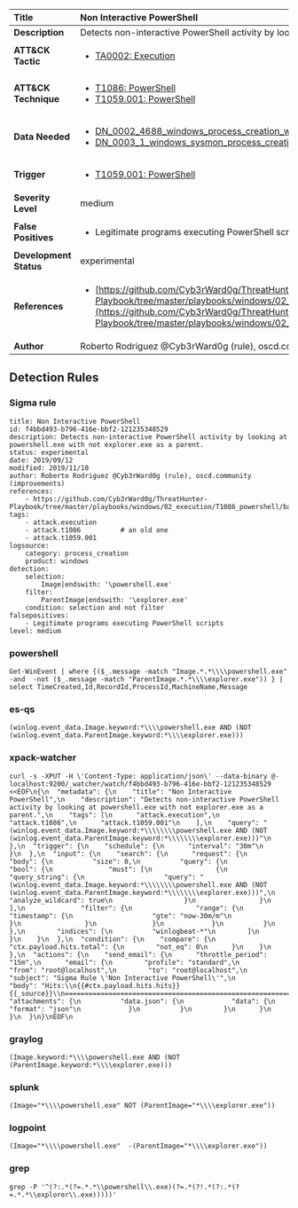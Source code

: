 | Title                    | Non Interactive PowerShell       |
|:-------------------------|:------------------|
| **Description**          | Detects non-interactive PowerShell activity by looking at powershell.exe with not explorer.exe as a parent. |
| **ATT&amp;CK Tactic**    |  <ul><li>[TA0002: Execution](https://attack.mitre.org/tactics/TA0002)</li></ul>  |
| **ATT&amp;CK Technique** | <ul><li>[T1086: PowerShell](https://attack.mitre.org/techniques/T1086)</li><li>[T1059.001: PowerShell](https://attack.mitre.org/techniques/T1059/001)</li></ul>  |
| **Data Needed**          | <ul><li>[DN_0002_4688_windows_process_creation_with_commandline](../Data_Needed/DN_0002_4688_windows_process_creation_with_commandline.md)</li><li>[DN_0003_1_windows_sysmon_process_creation](../Data_Needed/DN_0003_1_windows_sysmon_process_creation.md)</li></ul>  |
| **Trigger**              | <ul><li>[T1059.001: PowerShell](../Triggers/T1059.001.md)</li></ul>  |
| **Severity Level**       | medium |
| **False Positives**      | <ul><li>Legitimate programs executing PowerShell scripts</li></ul>  |
| **Development Status**   | experimental |
| **References**           | <ul><li>[https://github.com/Cyb3rWard0g/ThreatHunter-Playbook/tree/master/playbooks/windows/02_execution/T1086_powershell/basic_powershell_execution.md](https://github.com/Cyb3rWard0g/ThreatHunter-Playbook/tree/master/playbooks/windows/02_execution/T1086_powershell/basic_powershell_execution.md)</li></ul>  |
| **Author**               | Roberto Rodriguez @Cyb3rWard0g (rule), oscd.community (improvements) |


## Detection Rules

### Sigma rule

```
title: Non Interactive PowerShell
id: f4bbd493-b796-416e-bbf2-121235348529
description: Detects non-interactive PowerShell activity by looking at powershell.exe with not explorer.exe as a parent.
status: experimental
date: 2019/09/12
modified: 2019/11/10
author: Roberto Rodriguez @Cyb3rWard0g (rule), oscd.community (improvements)
references:
    - https://github.com/Cyb3rWard0g/ThreatHunter-Playbook/tree/master/playbooks/windows/02_execution/T1086_powershell/basic_powershell_execution.md
tags:
    - attack.execution
    - attack.t1086          # an old one
    - attack.t1059.001
logsource:
    category: process_creation
    product: windows
detection:
    selection:
        Image|endswith: '\powershell.exe'
    filter:
        ParentImage|endswith: '\explorer.exe'
    condition: selection and not filter
falsepositives:
    - Legitimate programs executing PowerShell scripts
level: medium

```





### powershell
    
```
Get-WinEvent | where {($_.message -match "Image.*.*\\\\powershell.exe" -and  -not ($_.message -match "ParentImage.*.*\\\\explorer.exe")) } | select TimeCreated,Id,RecordId,ProcessId,MachineName,Message
```


### es-qs
    
```
(winlog.event_data.Image.keyword:*\\\\powershell.exe AND (NOT (winlog.event_data.ParentImage.keyword:*\\\\explorer.exe)))
```


### xpack-watcher
    
```
curl -s -XPUT -H \'Content-Type: application/json\' --data-binary @- localhost:9200/_watcher/watch/f4bbd493-b796-416e-bbf2-121235348529 <<EOF\n{\n  "metadata": {\n    "title": "Non Interactive PowerShell",\n    "description": "Detects non-interactive PowerShell activity by looking at powershell.exe with not explorer.exe as a parent.",\n    "tags": [\n      "attack.execution",\n      "attack.t1086",\n      "attack.t1059.001"\n    ],\n    "query": "(winlog.event_data.Image.keyword:*\\\\\\\\powershell.exe AND (NOT (winlog.event_data.ParentImage.keyword:*\\\\\\\\explorer.exe)))"\n  },\n  "trigger": {\n    "schedule": {\n      "interval": "30m"\n    }\n  },\n  "input": {\n    "search": {\n      "request": {\n        "body": {\n          "size": 0,\n          "query": {\n            "bool": {\n              "must": [\n                {\n                  "query_string": {\n                    "query": "(winlog.event_data.Image.keyword:*\\\\\\\\powershell.exe AND (NOT (winlog.event_data.ParentImage.keyword:*\\\\\\\\explorer.exe)))",\n                    "analyze_wildcard": true\n                  }\n                }\n              ],\n              "filter": {\n                "range": {\n                  "timestamp": {\n                    "gte": "now-30m/m"\n                  }\n                }\n              }\n            }\n          }\n        },\n        "indices": [\n          "winlogbeat-*"\n        ]\n      }\n    }\n  },\n  "condition": {\n    "compare": {\n      "ctx.payload.hits.total": {\n        "not_eq": 0\n      }\n    }\n  },\n  "actions": {\n    "send_email": {\n      "throttle_period": "15m",\n      "email": {\n        "profile": "standard",\n        "from": "root@localhost",\n        "to": "root@localhost",\n        "subject": "Sigma Rule \'Non Interactive PowerShell\'",\n        "body": "Hits:\\n{{#ctx.payload.hits.hits}}{{_source}}\\n================================================================================\\n{{/ctx.payload.hits.hits}}",\n        "attachments": {\n          "data.json": {\n            "data": {\n              "format": "json"\n            }\n          }\n        }\n      }\n    }\n  }\n}\nEOF\n
```


### graylog
    
```
(Image.keyword:*\\\\powershell.exe AND (NOT (ParentImage.keyword:*\\\\explorer.exe)))
```


### splunk
    
```
(Image="*\\\\powershell.exe" NOT (ParentImage="*\\\\explorer.exe"))
```


### logpoint
    
```
(Image="*\\\\powershell.exe"  -(ParentImage="*\\\\explorer.exe"))
```


### grep
    
```
grep -P '^(?:.*(?=.*.*\\powershell\\.exe)(?=.*(?!.*(?:.*(?=.*.*\\explorer\\.exe)))))'
```



